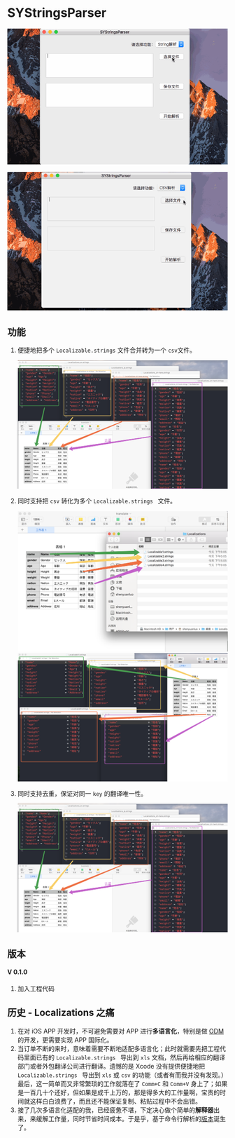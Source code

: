 # SYStringsParser

![Parsr strings](ParseStrings.gif)

![Parsr csv](ParseCSV.gif)

## 功能
1. 便捷地把多个 `Localizable.strings` 文件合并转为一个 `csv`文件。

	![](stringsTocsv.png)
	
2. 同时支持把 `csv` 转化为多个 `Localizable.strings ` 文件。

	![](csvTostrings1.png)
	![](csvTostrings2.png)
	
3. 同时支持去重，保证对同一 `key` 的翻译唯一性。

	![](stringsTocsv.png)


## 版本

#### V 0.1.0 

1. 加入工程代码

## 历史 - Localizations 之痛
1. 在对 iOS APP 开发时，不可避免需要对 APP 进行**多语言化**，特别是做 [ODM](https://zh.wikipedia.org/wiki/ODM) 的开发，更需要实现 APP 国际化。
2. 当订单不断的来时，意味着需要不断地适配多语言化；此时就需要先把工程代码里面已有的 `Localizable.strings ` 导出到 `xls` 文档，然后再给相应的翻译部门或者外包翻译公司进行翻译。遗憾的是 Xcode 没有提供便捷地把 `Localizable.strings ` 导出到 `xls` 或 `csv` 的功能（或者有而我并没有发现。）最后，这一简单而又非常繁琐的工作就落在了 `Comm+C` 和  `Comm+V` 身上了；如果是一百几十个还好，但如果是成千上万的，那是得多大的工作量啊，宝贵的时间就这样白白浪费了，而且还不能保证复制、粘贴过程中不会出错。
3. 接了几次多语言化适配的我，已经疲惫不堪，下定决心做个简单的**解释器**出来，来缓解工作量，同时节省时间成本。于是乎，基于命令行解析的[版本](https://github.com/shenyuanluo/CSVParseAndExport)诞生了。
